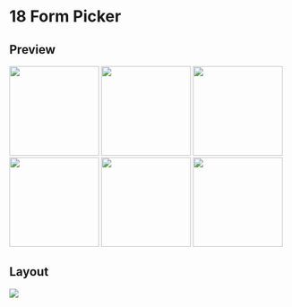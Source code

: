 # 18 Form Picker

## Preview
<img src="https://media.giphy.com/media/7g2D6dC5geCQzrw7aC/giphy.gif" width="160" />
<img src="https://media.giphy.com/media/Cn3UL7abJYzCnPJhC6/giphy.gif" width="160" />
<img src="https://media.giphy.com/media/vAT0vAgwMCNLrVXamd/giphy.gif" width="160" />
<img src="https://media.giphy.com/media/IV3MPTZ7e4AivrPfLw/giphy.gif" width="160" />
<img src="https://media.giphy.com/media/29twmfreXpWRYukqkl/giphy.gif" width="160" />
<img src="https://media.giphy.com/media/3mj1tvnvnoTpCiacZ7/giphy.gif" width="160" />
<br/>

## Layout
<img src="https://ik.imagekit.io/dwyazn7ig/oke_VU3mffVCe.png?ik-sdk-version=javascript-1.4.3&updatedAt=1663946063712" />